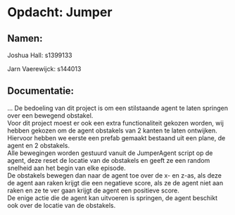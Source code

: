 # Opdacht: Jumper
## Namen:
Joshua Hall: s1399133 

Jarn Vaerewijck: s144013

## Documentatie:
...
De bedoeling van dit project is om een stilstaande agent te laten springen over een bewegend obstakel.  
Voor dit project moest er ook een extra functionaliteit gekozen worden, wij hebben gekozen om de agent obstakels van 2 kanten te laten ontwijken.  
Hiervoor hebben we eerste een prefab gemaakt bestaand uit een plane, de agent en 2 obstakels.  
Alle bewegingen worden gestuurd vanuit de JumperAgent script op de agent, deze reset de locatie van de obstakels en geeft ze een random snelheid aan het begin van elke episode.  
De obstakels bewegen dan naar de agent toe over de x- en z-as, als deze de agent aan raken krijgt die een negatieve score, als ze de agent niet aan raken en ze te ver gaan krijgt de agent een positieve score.  
De enige actie die de agent kan uitvoeren is springen, de agent beschikt ook over de locatie van de obstakels.